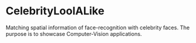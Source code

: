 # CelebrityLoolALike
Matching spatial information of face-recognition with celebrity faces. The purpose is to showcase Computer-Vision applications.
